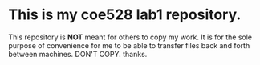 # This is my coe528 lab1 repository.
This repository is **NOT** meant for others to copy my work. It is for the sole
purpose of convenience for me to be able to transfer files back and forth between machines. DON'T COPY. thanks.
